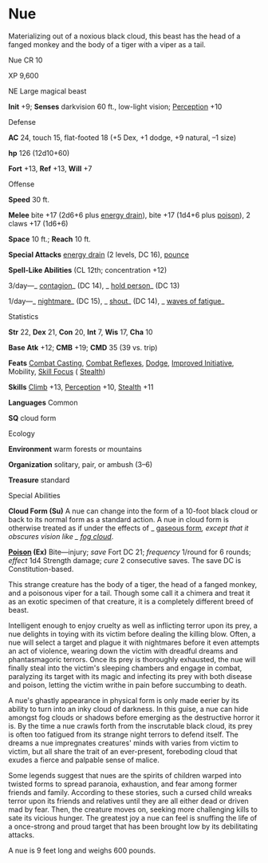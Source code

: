 # Nue

Materializing out of a noxious black cloud, this beast has the head of a fanged monkey and the body of a tiger with a viper as a tail.

Nue CR 10

XP 9,600

NE Large magical beast

**Init** +9; **Senses** darkvision 60 ft., low-light vision; [Perception](/pathfinderRPG/prd/skills/perception.html#_perception) +10

Defense

**AC** 24, touch 15, flat-footed 18 (+5 Dex, +1 dodge, +9 natural, –1 size)

**hp** 126 (12d10+60)

**Fort** +13, **Ref** +13, **Will** +7

Offense

**Speed** 30 ft.

**Melee** bite +17 (2d6+6 plus [energy drain](/pathfinderRPG/prd/monsters/universalMonsterRules.html#_energy-drain)), bite +17 (1d4+6 plus [poison](/pathfinderRPG/prd/monsters/universalMonsterRules.html#_poison-(ex-or-su))), 2 claws +17 (1d6+6)

**Space** 10 ft.; **Reach** 10 ft.

**Special Attacks** [energy drain](/pathfinderRPG/prd/monsters/universalMonsterRules.html#_energy-drain) (2 levels, DC 16), [pounce](/pathfinderRPG/prd/monsters/universalMonsterRules.html#_pounce)

**Spell-Like Abilities** (CL 12th; concentration +12)

3/day—_ [contagion](/pathfinderRPG/prd/spells/contagion.html#_contagion)_ (DC 14), _ [hold person](/pathfinderRPG/prd/spells/holdPerson.html#_hold-person)_ (DC 13)

1/day—_ [nightmare](/pathfinderRPG/prd/spells/nightmare.html#_nightmare)_ (DC 15), _ [shout](/pathfinderRPG/prd/spells/shout.html#_shout)_ (DC 14), _ [waves of fatigue](/pathfinderRPG/prd/spells/wavesOfFatigue.html#_waves-of-fatigue)_

Statistics

**Str** 22, **Dex** 21, **Con** 20, **Int** 7, **Wis** 17, **Cha** 10

**Base Atk** +12; **CMB** +19; **CMD** 35 (39 vs. trip)

**Feats** [Combat Casting](/pathfinderRPG/prd/feats.html#_combat-casting), [Combat Reflexes](/pathfinderRPG/prd/feats.html#_combat-reflexes), [Dodge](/pathfinderRPG/prd/feats.html#_dodge), [Improved Initiative](/pathfinderRPG/prd/feats.html#_improved-initiative), Mobility, [Skill Focus](/pathfinderRPG/prd/feats.html#_skill-focus) ( [Stealth](/pathfinderRPG/prd/skills/stealth.html#_stealth))

**Skills** [Climb](/pathfinderRPG/prd/skills/climb.html#_climb) +13, [Perception](/pathfinderRPG/prd/skills/perception.html#_perception) +10, [Stealth](/pathfinderRPG/prd/skills/stealth.html#_stealth) +11

**Languages** Common

**SQ** cloud form

Ecology

**Environment** warm forests or mountains

**Organization** solitary, pair, or ambush (3–6)

**Treasure** standard

Special Abilities

**Cloud Form (Su)** A nue can change into the form of a 10-foot black cloud or back to its normal form as a standard action. A nue in cloud form is otherwise treated as if under the effects of _ [gaseous form](/pathfinderRPG/prd/spells/gaseousForm.html#_gaseous-form)_, except that it obscures vision like _ [fog cloud](/pathfinderRPG/prd/spells/fogCloud.html)_.

**[Poison](/pathfinderRPG/prd/monsters/universalMonsterRules.html#_poison-(ex-or-su)) (Ex)** Bite—injury; _save_ Fort DC 21; _frequency_ 1/round for 6 rounds; _effect_ 1d4 Strength damage; _cure_ 2 consecutive saves. The save DC is Constitution-based.

This strange creature has the body of a tiger, the head of a fanged monkey, and a poisonous viper for a tail. Though some call it a chimera and treat it as an exotic specimen of that creature, it is a completely different breed of beast.

Intelligent enough to enjoy cruelty as well as inflicting terror upon its prey, a nue delights in toying with its victim before dealing the killing blow. Often, a nue will select a target and plague it with nightmares before it even attempts an act of violence, wearing down the victim with dreadful dreams and phantasmagoric terrors. Once its prey is thoroughly exhausted, the nue will finally steal into the victim's sleeping chambers and engage in combat, paralyzing its target with its magic and infecting its prey with both disease and poison, letting the victim writhe in pain before succumbing to death.

A nue's ghastly appearance in physical form is only made eerier by its ability to turn into an inky cloud of darkness. In this guise, a nue can hide amongst fog clouds or shadows before emerging as the destructive horror it is. By the time a nue crawls forth from the inscrutable black cloud, its prey is often too fatigued from its strange night terrors to defend itself. The dreams a nue impregnates creatures' minds with varies from victim to victim, but all share the trait of an ever-present, foreboding cloud that exudes a fierce and palpable sense of malice.

Some legends suggest that nues are the spirits of children warped into twisted forms to spread paranoia, exhaustion, and fear among former friends and family. According to these stories, such a cursed child wreaks terror upon its friends and relatives until they are all either dead or driven mad by fear. Then, the creature moves on, seeking more challenging kills to sate its vicious hunger. The greatest joy a nue can feel is snuffing the life of a once-strong and proud target that has been brought low by its debilitating attacks.

A nue is 9 feet long and weighs 600 pounds.

